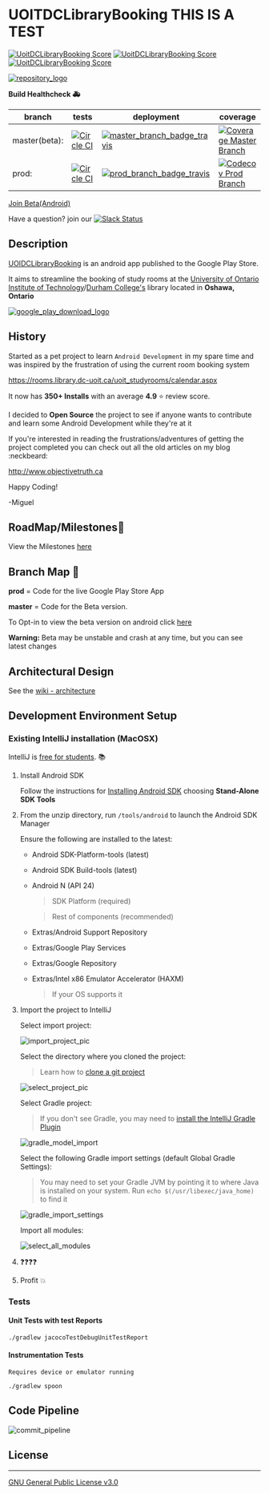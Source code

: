 # UOITDCLibraryBooking THIS IS A TEST

[![UoitDCLibraryBooking Score](http://svg.badgerlife.com/play/com.objectivetruth.uoitlibrarybooking/score)](https://play.google.com/store/apps/details?id=com.objectivetruth.uoitlibrarybooking)
[![UoitDCLibraryBooking Score](http://svg.badgerlife.com/play/com.objectivetruth.uoitlibrarybooking/reviews)](https://play.google.com/store/apps/details?id=com.objectivetruth.uoitlibrarybooking)
[![UoitDCLibraryBooking Score](http://svg.badgerlife.com/play/com.objectivetruth.uoitlibrarybooking/downloads)](https://play.google.com/store/apps/details?id=com.objectivetruth.uoitlibrarybooking)

[![repository_logo](readme_pictures/repository_logo.png)](https://play.google.com/store/apps/details?id=com.objectivetruth.uoitlibrarybooking)


**Build Healthcheck :ambulance:**

| branch | tests | deployment | coverage |
| --- | --- | --- | --- |
| master(beta): | [![Circle CI](https://circleci.com/gh/ObjectiveTruth/UoitDCLibraryBooking/tree/master.svg?style=shield)](https://circleci.com/gh/ObjectiveTruth/UoitDCLibraryBooking/tree/master) | [![master_branch_badge_travis](https://travis-ci.org/ObjectiveTruth/UoitDCLibraryBooking.svg?branch=master)](https://travis-ci.org/ObjectiveTruth/UoitDCLibraryBooking/branches) | [![Coverage Master Branch](https://img.shields.io/codecov/c/github/ObjectiveTruth/UoitDCLibraryBooking/master.svg)](https://codecov.io/gh/ObjectiveTruth/UoitDCLibraryBooking/branch/master) |
| prod: | [![Circle CI](https://circleci.com/gh/ObjectiveTruth/UoitDCLibraryBooking/tree/prod.svg?style=shield)](https://circleci.com/gh/ObjectiveTruth/UoitDCLibraryBooking/prod/beta) | [![prod_branch_badge_travis](https://travis-ci.org/ObjectiveTruth/UoitDCLibraryBooking.svg?branch=prod)](https://travis-ci.org/ObjectiveTruth/UoitDCLibraryBooking/branches)  | [![Codecov Prod Branch](https://img.shields.io/codecov/c/github/ObjectiveTruth/UoitDCLibraryBooking/prod.svg)](https://codecov.io/gh/ObjectiveTruth/UoitDCLibraryBooking/branch/prod) |

[Join Beta(Android)](https://play.google.com/apps/testing/com.objectivetruth.uoitlibrarybooking)


Have a question? join our
[![Slack Status](https://uoitlibrarybooking-slackin.herokuapp.com/badge.svg)](https://uoitlibrarybooking-slackin.herokuapp.com/)

## Description

[UOIDCLibraryBooking](https://play.google.com/store/apps/details?id=com.objectivetruth.uoitlibrarybooking) is an android app published to the Google Play Store.

It aims to streamline the booking of study rooms at the [University of Ontario Institute of Technology](https://www.uoit.ca)/[Durham College's](https://www.durhamcollege.ca) library located in **Oshawa, Ontario**

[![google_play_download_logo](readme_pictures/Google-Play-button.png)](https://play.google.com/store/apps/details?id=com.objectivetruth.uoitlibrarybooking)


## History

Started as a pet project to learn `Android Development` in my spare time and was inspired by the frustration of using the current room booking system

https://rooms.library.dc-uoit.ca/uoit_studyrooms/calendar.aspx

It now has **350+ Installs** with an average **4.9** :star: review score.

I decided to **Open Source** the project to see if anyone wants to contribute and learn some Android Development while they're at it

If you're interested in reading the frustrations/adventures of getting the project completed you can check out all the old articles on my blog :neckbeard:

http://www.objectivetruth.ca

Happy Coding!

-Miguel

## RoadMap/Milestones:page_with_curl:

View the Milestones [here](https://github.com/ObjectiveTruth/UoitDCLibraryBooking/milestones)

## Branch Map :rotating_light:

**prod** = Code for the live Google Play Store App

**master** = Code for the Beta version.

To Opt-in to view the beta version on android click [here](https://play.google.com/apps/testing/com.objectivetruth.uoitlibrarybooking)

  **Warning:** Beta may be unstable and crash at any time, but you can see latest changes
  
## Architectural Design

See the [wiki - architecture](https://github.com/ObjectiveTruth/UoitDCLibraryBooking/wiki/Architecture-%28DI%29)

## Development Environment Setup

### Existing IntelliJ installation (MacOSX)

IntelliJ is [free for students](https://www.jetbrains.com/student/). :books:

1. Install Android SDK

    Follow the instructions for [Installing Android SDK](http://developer.android.com/sdk/installing/index.html) choosing **Stand-Alone SDK Tools**

2. From the unzip directory, run `/tools/android` to launch the Android SDK Manager

    Ensure the following are installed to the latest:

    * Android SDK-Platform-tools (latest)

    * Android SDK Build-tools (latest)

    * Android N (API 24) 

        >SDK Platform (required)
        
        >Rest of components (recommended)

    * Extras/Android Support Repository

    * Extras/Google Play Services
    
    * Extras/Google Repository

    * Extras/Intel x86 Emulator Accelerator (HAXM)
    
        >If your OS supports it

3. Import the project to IntelliJ

    Select import project:

    ![import_project_pic](readme_pictures/import_project.png)

    Select the directory where you cloned the project:
    
    >Learn how to [clone a git project](https://help.github.com/articles/cloning-a-repository/)

    ![select_project_pic](readme_pictures/select_project.png)

    Select Gradle project:

    >If you don't see Gradle, you may need to [install the IntelliJ Gradle Plugin](https://github.com/ObjectiveTruth/UoitDCLibraryBooking/wiki/Installing-IntelliJ-Gradle-Plugin)

    ![gradle_model_import](readme_pictures/gradle_import.png)

    Select the following Gradle import settings (default Global Gradle Settings):
        
    >You may need to set your Gradle JVM by pointing it to where Java is installed on your system. Run `echo $(/usr/libexec/java_home)` to find it

    ![gradle_import_settings](readme_pictures/gradle_import_settings.png)

    Import all modules:

    ![select_all_modules](readme_pictures/select_all_modules.png)

4. :question::question::question::question:

5. Profit :boom:

### Tests

#### Unit Tests with test Reports

```./gradlew jacocoTestDebugUnitTestReport```

#### Instrumentation Tests 

    Requires device or emulator running

```./gradlew spoon```

## Code Pipeline

![commit_pipeline](readme_pictures/UoitDCLibraryBookingCommitPipelines.png)


## License

--------

[GNU General Public License v3.0](http://choosealicense.com/licenses/gpl-3.0/#)


